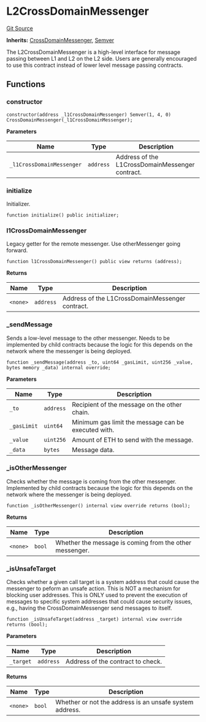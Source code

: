 # L2CrossDomainMessenger
[Git Source](https://github.com/ethereum-optimism/optimism/blob/f7b73857601914eeea6fc4c1ba46ae99ca744d97/contracts/L2/L2CrossDomainMessenger.sol)

**Inherits:**
[CrossDomainMessenger](/contracts/universal/CrossDomainMessenger.sol/abstract.CrossDomainMessenger.md), [Semver](/contracts/universal/Semver.sol/contract.Semver.md)

The L2CrossDomainMessenger is a high-level interface for message passing between L1 and
L2 on the L2 side. Users are generally encouraged to use this contract instead of lower
level message passing contracts.


## Functions
### constructor


```solidity
constructor(address _l1CrossDomainMessenger) Semver(1, 4, 0) CrossDomainMessenger(_l1CrossDomainMessenger);
```
**Parameters**

|Name|Type|Description|
|----|----|-----------|
|`_l1CrossDomainMessenger`|`address`|Address of the L1CrossDomainMessenger contract.|


### initialize

Initializer.


```solidity
function initialize() public initializer;
```

### l1CrossDomainMessenger

Legacy getter for the remote messenger. Use otherMessenger going forward.


```solidity
function l1CrossDomainMessenger() public view returns (address);
```
**Returns**

|Name|Type|Description|
|----|----|-----------|
|`<none>`|`address`|Address of the L1CrossDomainMessenger contract.|


### _sendMessage

Sends a low-level message to the other messenger. Needs to be implemented by child
contracts because the logic for this depends on the network where the messenger is
being deployed.


```solidity
function _sendMessage(address _to, uint64 _gasLimit, uint256 _value, bytes memory _data) internal override;
```
**Parameters**

|Name|Type|Description|
|----|----|-----------|
|`_to`|`address`|      Recipient of the message on the other chain.|
|`_gasLimit`|`uint64`|Minimum gas limit the message can be executed with.|
|`_value`|`uint256`|   Amount of ETH to send with the message.|
|`_data`|`bytes`|    Message data.|


### _isOtherMessenger

Checks whether the message is coming from the other messenger. Implemented by child
contracts because the logic for this depends on the network where the messenger is
being deployed.


```solidity
function _isOtherMessenger() internal view override returns (bool);
```
**Returns**

|Name|Type|Description|
|----|----|-----------|
|`<none>`|`bool`|Whether the message is coming from the other messenger.|


### _isUnsafeTarget

Checks whether a given call target is a system address that could cause the
messenger to peform an unsafe action. This is NOT a mechanism for blocking user
addresses. This is ONLY used to prevent the execution of messages to specific
system addresses that could cause security issues, e.g., having the
CrossDomainMessenger send messages to itself.


```solidity
function _isUnsafeTarget(address _target) internal view override returns (bool);
```
**Parameters**

|Name|Type|Description|
|----|----|-----------|
|`_target`|`address`|Address of the contract to check.|

**Returns**

|Name|Type|Description|
|----|----|-----------|
|`<none>`|`bool`|Whether or not the address is an unsafe system address.|


